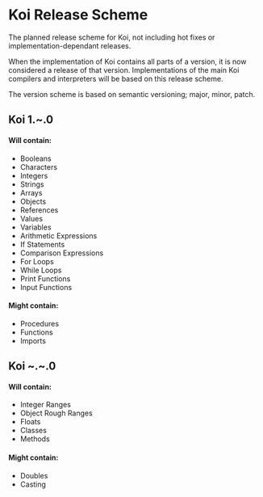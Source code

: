 # Koi Release Scheme
The planned release scheme for Koi, not including hot fixes or implementation-dependant releases.

When the implementation of Koi contains all parts of a version, it is now considered a release of that version. Implementations of the main Koi compilers and interpreters will be based on this release scheme.

The version scheme is based on semantic versioning; major, minor, patch.

## Koi 1.\~.0
#### Will contain:
- Booleans
- Characters
- Integers
- Strings
- Arrays
- Objects
- References
- Values
- Variables
- Arithmetic Expressions
- If Statements
- Comparison Expressions
- For Loops
- While Loops
- Print Functions
- Input Functions

#### Might contain:
- Procedures
- Functions
- Imports

## Koi \~.\~.0
#### Will contain:
- Integer Ranges
- Object Rough Ranges
- Floats
- Classes
- Methods
#### Might contain:
- Doubles
- Casting